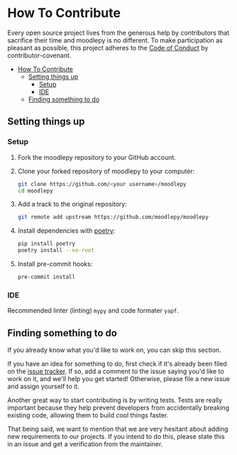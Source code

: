 # How To Contribute

Every open source project lives from the generous help by contributors that sacrifice their time and moodlepy is no different. To make participation as pleasant as possible, this project adheres to the [Code of Conduct](https://www.contributor-covenant.org/version/1/4/code-of-conduct/) by contributor-covenant.

- [How To Contribute](#how-to-contribute)
  - [Setting things up](#setting-things-up)
    - [Setup](#setup)
    - [IDE](#ide)
  - [Finding something to do](#finding-something-to-do)

## Setting things up

### Setup

1. Fork the moodlepy repository to your GitHub account.

2. Clone your forked repository of moodlepy to your computer:

    ```bash
    git clone https://github.com/<your username>/moodlepy
    cd moodlepy
    ```

3. Add a track to the original repository:

    ```bash
    git remote add upstream https://github.com/moodlepy/moodlepy
    ```

4. Install dependencies with [poetry](https://python-poetry.org/):

    ```bash
    pip install poetry
    poetry install --no-root
    ```

5. Install pre-commit hooks:

    ```bash
    pre-commit install
    ```

### IDE

Recommended linter (linting) `mypy` and code formater `yapf`.

## Finding something to do

If you already know what you'd like to work on, you can skip this section.

If you have an idea for something to do, first check if it's already been filed on the [issue tracker](https://github.com/hexatester/moodlepy/issues). If so, add a comment to the issue saying you'd like to work on it, and we'll help you get started! Otherwise, please file a new issue and assign yourself to it.

Another great way to start contributing is by writing tests. Tests are really important because they help prevent developers from accidentally breaking existing code, allowing them to build cool things faster.

That being said, we want to mention that we are very hesitant about adding new requirements to our projects. If you intend to do this, please state this in an issue and get a verification from the maintainer.
